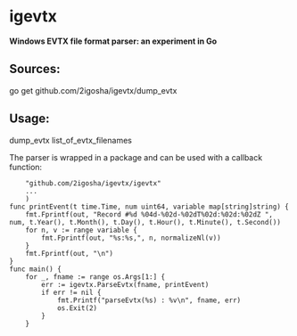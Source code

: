 # igevtx
**Windows EVTX file format parser: an experiment in Go**

## Sources: 
go get github.com/2igosha/igevtx/dump_evtx

## Usage:
dump_evtx list_of_evtx_filenames

The parser is wrapped in a package and can be used with a callback function:

```import (
	"github.com/2igosha/igevtx/igevtx"
	...
	)
func printEvent(t time.Time, num uint64, variable map[string]string) {
	fmt.Fprintf(out, "Record #%d %04d-%02d-%02dT%02d:%02d:%02dZ ", num, t.Year(), t.Month(), t.Day(), t.Hour(), t.Minute(), t.Second())
	for n, v := range variable {
		fmt.Fprintf(out, "%s:%s,", n, normalizeNl(v))
	}
	fmt.Fprintf(out, "\n")
}
func main() {
	for _, fname := range os.Args[1:] {
		err := igevtx.ParseEvtx(fname, printEvent)
		if err != nil {
			fmt.Printf("parseEvtx(%s) : %v\n", fname, err)
			os.Exit(2)
		}
	}
```

